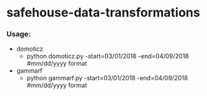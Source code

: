 # safehouse-data-transformations

### Usage:
  - domoticz
    - python domoticz.py -start=03/01/2018 -end=04/09/2018 #mm/dd/yyyy format
  - gammarf
    - python gammarf.py -start=03/01/2018 -end=04/09/2018 #mm/dd/yyyy format    
